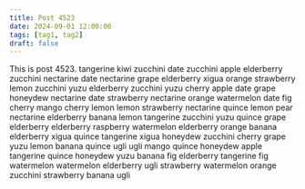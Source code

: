 ```yaml
---
title: Post 4523
date: 2024-09-01 12:00:00
tags: [tag1, tag2]
draft: false
---
```

This is post 4523.
tangerine
kiwi
zucchini
date
zucchini
apple
elderberry
zucchini
nectarine
date
nectarine
grape
elderberry
xigua
orange
strawberry
lemon
zucchini
yuzu
elderberry
zucchini
yuzu
cherry
apple
date
grape
honeydew
nectarine
date
strawberry
nectarine
orange
watermelon
date
fig
cherry
mango
cherry
lemon
lemon
strawberry
nectarine
quince
lemon
pear
nectarine
elderberry
banana
lemon
tangerine
zucchini
yuzu
quince
grape
elderberry
elderberry
raspberry
watermelon
elderberry
orange
banana
elderberry
xigua
quince
tangerine
xigua
honeydew
zucchini
cherry
grape
yuzu
lemon
banana
quince
ugli
ugli
mango
quince
honeydew
apple
tangerine
quince
honeydew
yuzu
banana
fig
elderberry
tangerine
fig
watermelon
watermelon
elderberry
ugli
strawberry
watermelon
orange
zucchini
strawberry
banana
ugli
